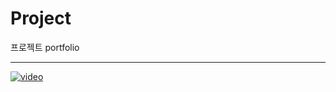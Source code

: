# Project
프로젝트 portfolio
<hr>




[![video](https://img.youtube.com/vi/482KpeDlhbA/0.jpg)](https://youtu.be/482KpeDlhbA)













